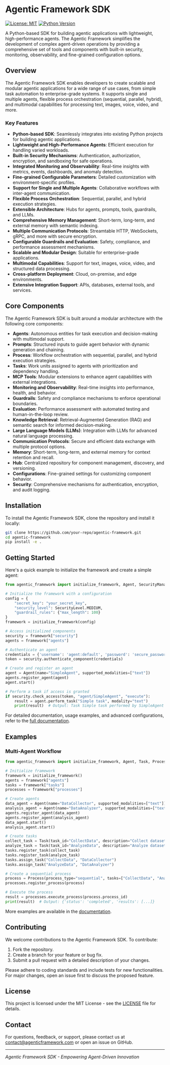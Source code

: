 # Agentic Framework SDK

[![License: MIT](https://img.shields.io/badge/License-MIT-yellow.svg)](https://opensource.org/licenses/MIT)
[![Python Version](https://img.shields.io/badge/Python-3.6%2B-blue.svg)](https://www.python.org/downloads/)

A Python-based SDK for building agentic applications with lightweight, high-performance agents. The Agentic Framework simplifies the development of complex agent-driven operations by providing a comprehensive set of tools and components with built-in security, monitoring, observability, and fine-grained configuration options.

## Overview

The Agentic Framework SDK enables developers to create scalable and modular agentic applications for a wide range of use cases, from simple task automation to enterprise-grade systems. It supports single and multiple agents, flexible process orchestration (sequential, parallel, hybrid), and multimodal capabilities for processing text, images, voice, video, and more.

### Key Features

- **Python-based SDK**: Seamlessly integrates into existing Python projects for building agentic applications.
- **Lightweight and High-Performance Agents**: Efficient execution for handling varied workloads.
- **Built-in Security Mechanisms**: Authentication, authorization, encryption, and sandboxing for safe operations.
- **Integrated Monitoring and Observability**: Real-time insights with metrics, events, dashboards, and anomaly detection.
- **Fine-grained Configurable Parameters**: Detailed customization with environment-specific profiles.
- **Support for Single and Multiple Agents**: Collaborative workflows with inter-agent communication.
- **Flexible Process Orchestration**: Sequential, parallel, and hybrid execution strategies.
- **Extensible Architecture**: Hubs for agents, prompts, tools, guardrails, and LLMs.
- **Comprehensive Memory Management**: Short-term, long-term, and external memory with semantic indexing.
- **Multiple Communication Protocols**: Streamtable HTTP, WebSockets, gRPC, and more with secure encryption.
- **Configurable Guardrails and Evaluation**: Safety, compliance, and performance assessment mechanisms.
- **Scalable and Modular Design**: Suitable for enterprise-grade applications.
- **Multimodal Capabilities**: Support for text, images, voice, video, and structured data processing.
- **Cross-platform Deployment**: Cloud, on-premise, and edge environments.
- **Extensive Integration Support**: APIs, databases, external tools, and services.

## Core Components

The Agentic Framework SDK is built around a modular architecture with the following core components:

- **Agents**: Autonomous entities for task execution and decision-making with multimodal support.
- **Prompts**: Structured inputs to guide agent behavior with dynamic generation and chaining.
- **Process**: Workflow orchestration with sequential, parallel, and hybrid execution strategies.
- **Tasks**: Work units assigned to agents with prioritization and dependency handling.
- **MCP Tools**: Modular extensions to enhance agent capabilities with external integrations.
- **Monitoring and Observability**: Real-time insights into performance, health, and behavior.
- **Guardrails**: Safety and compliance mechanisms to enforce operational boundaries.
- **Evaluation**: Performance assessment with automated testing and human-in-the-loop review.
- **Knowledge Retrieval**: Retrieval-Augmented Generation (RAG) and semantic search for informed decision-making.
- **Large Language Models (LLMs)**: Integration with LLMs for advanced natural language processing.
- **Communication Protocols**: Secure and efficient data exchange with multiple protocol options.
- **Memory**: Short-term, long-term, and external memory for context retention and recall.
- **Hub**: Centralized repository for component management, discovery, and versioning.
- **Configurations**: Fine-grained settings for customizing component behavior.
- **Security**: Comprehensive mechanisms for authentication, encryption, and audit logging.

## Installation

To install the Agentic Framework SDK, clone the repository and install it locally:

```bash
git clone https://github.com/your-repo/agentic-framework.git
cd agentic-framework
pip install -e .
```

## Getting Started

Here's a quick example to initialize the framework and create a simple agent:

```python
from agentic_framework import initialize_framework, Agent, SecurityManager, SecurityLevel

# Initialize the framework with a configuration
config = {
    "secret_key": "your_secret_key",
    "security_level": SecurityLevel.MEDIUM,
    "guardrail_rules": {"max_length": 100}
}
framework = initialize_framework(config)

# Access initialized components
security = framework["security"]
agents = framework["agents"]

# Authenticate an agent
credentials = {'username': 'agent:default', 'password': 'secure_password_123'}
token = security.authenticate_component(credentials)

# Create and register an agent
agent = Agent(name="SimpleAgent", supported_modalities=["text"])
agents.register_agent(agent)
agent.start()

# Perform a task if access is granted
if security.check_access(token, "agent/SimpleAgent", "execute"):
    result = agent.perform_task("Simple task", modality="text")
    print(result)  # Output: Task Simple task performed by SimpleAgent using modality text
```

For detailed documentation, usage examples, and advanced configurations, refer to the [full documentation](docs/framework_documentation.md).

## Examples

### Multi-Agent Workflow

```python
from agentic_framework import initialize_framework, Agent, Task, Process

# Initialize framework
framework = initialize_framework()
agents = framework["agents"]
tasks = framework["tasks"]
processes = framework["processes"]

# Create agents
data_agent = Agent(name="DataCollector", supported_modalities=["text"])
analysis_agent = Agent(name="DataAnalyzer", supported_modalities=["text"])
agents.register_agent(data_agent)
agents.register_agent(analysis_agent)
data_agent.start()
analysis_agent.start()

# Create tasks
collect_task = Task(task_id="CollectData", description="Collect dataset", required_capabilities=["text"])
analyze_task = Task(task_id="AnalyzeData", description="Analyze dataset", required_capabilities=["text"])
tasks.register_task(collect_task)
tasks.register_task(analyze_task)
tasks.assign_task("CollectData", "DataCollector")
tasks.assign_task("AnalyzeData", "DataAnalyzer")

# Create a sequential process
process = Process(process_type="sequential", tasks=["CollectData", "AnalyzeData"])
processes.register_process(process)

# Execute the process
result = processes.execute_process(process.process_id)
print(result)  # Output: {'status': 'completed', 'results': [...]}
```

More examples are available in the [documentation](docs/framework_documentation.md).

## Contributing

We welcome contributions to the Agentic Framework SDK. To contribute:
1. Fork the repository.
2. Create a branch for your feature or bug fix.
3. Submit a pull request with a detailed description of your changes.

Please adhere to coding standards and include tests for new functionalities. For major changes, open an issue first to discuss the proposed feature.

## License

This project is licensed under the MIT License - see the [LICENSE](LICENSE) file for details.

## Contact

For questions, feedback, or support, please contact us at [contact@agenticframework.com](mailto:contact@agenticframework.com) or open an issue on GitHub.

---

*Agentic Framework SDK - Empowering Agent-Driven Innovation*
